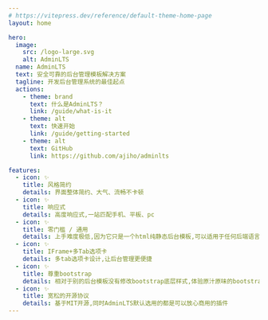 ```yaml
---
# https://vitepress.dev/reference/default-theme-home-page
layout: home

hero:
  image:
    src: /logo-large.svg
    alt: AdminLTS
  name: AdminLTS
  text: 安全可靠的后台管理模板解决方案
  tagline: 开发后台管理系统的最佳起点
  actions:
    - theme: brand
      text: 什么是AdminLTS？
      link: /guide/what-is-it
    - theme: alt
      text: 快速开始
      link: /guide/getting-started
    - theme: alt
      text: GitHub
      link: https://github.com/ajiho/adminlts

features:
  - icon: ✨
    title: 风格简约
    details: 界面整体简约、大气、流畅不卡顿
  - icon: ✨
    title: 响应式
    details: 高度响应式,一站匹配手机、平板、pc
  - icon: ✨
    title: 零门槛 / 通用
    details: 上手难度极低,因为它只是一个html纯静态后台模板,可以适用于任何后端语言
  - icon: ✨
    title: IFrame+多Tab选项卡
    details: 多tab选项卡设计,让后台管理更便捷
  - icon: ✨
    title: 尊重bootstrap
    details: 相对于别的后台模板没有修改bootstrap底层样式,体验原汁原味的bootstrap
  - icon: ✨
    title: 宽松的开源协议
    details: 基于MIT开源,同时AdminLTS默认选用的都是可以放心商用的插件
---
```

